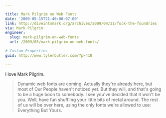 ```yaml
---

title: Mark Pilgrim on Web Fonts
date: '2009-05-15T21:40:00-07:00'
link: http://diveintomark.org/archives/2009/04/21/fuck-the-foundries
via: Mark Pilgrim
engineer:
  slug: mark-pilgrim-on-web-fonts
  url: /2009/05/mark-pilgrim-on-web-fonts/

# Custom Properties
guid: http://www.tylerbutler.com/?p=410

---
```


I love Mark Pilgrim.

> Dynamic web fonts are coming. Actually they're already here, but most of Our
People haven't noticed yet. But they will, and that's going to be a huge boon
to somebody. I see you've decided that it won't be you. Well, have fun
shuffling your little bits of metal around. The rest of us will be over here,
using the only fonts we're allowed to use: Everything But Yours.
